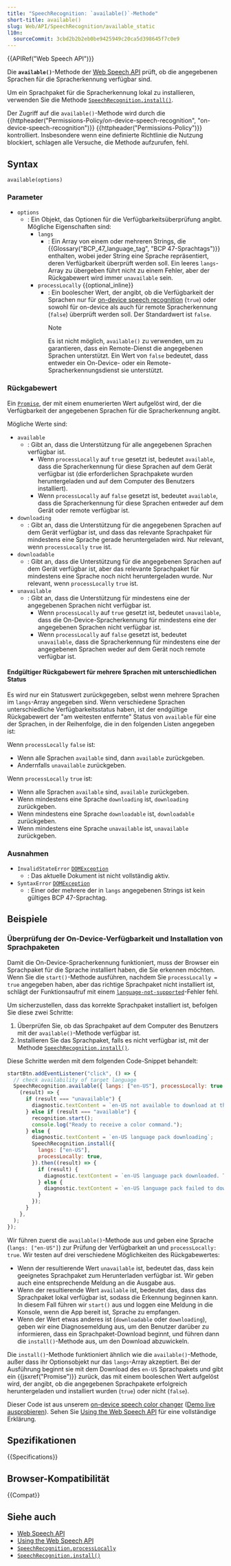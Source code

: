 ```yaml
---
title: "SpeechRecognition: `available()`-Methode"
short-title: available()
slug: Web/API/SpeechRecognition/available_static
l10n:
  sourceCommit: 3cbd2b2b2eb0be9425949c20ca5d398645f7c0e9
---
```


{{APIRef("Web Speech API")}}

Die **`available()`**-Methode der [Web Speech API](/de-DE/docs/Web/API/Web_Speech_API) prüft, ob die angegebenen Sprachen für die Spracherkennung verfügbar sind.

Um ein Sprachpaket für die Spracherkennung lokal zu installieren, verwenden Sie die Methode [`SpeechRecognition.install()`](/de-DE/docs/Web/API/SpeechRecognition/install_static).

Der Zugriff auf die `available()`-Methode wird durch die {{httpheader("Permissions-Policy/on-device-speech-recognition", "on-device-speech-recognition")}} {{httpheader("Permissions-Policy")}} kontrolliert. Insbesondere wenn eine definierte Richtlinie die Nutzung blockiert, schlagen alle Versuche, die Methode aufzurufen, fehl.

## Syntax

```js-nolint
available(options)
```

### Parameter

- `options`
  - : Ein Objekt, das Optionen für die Verfügbarkeitsüberprüfung angibt. Mögliche Eigenschaften sind:
    - `langs`
      - : Ein Array von einem oder mehreren Strings, die {{Glossary("BCP_47_language_tag", "BCP 47-Sprachtags")}} enthalten, wobei jeder String eine Sprache repräsentiert, deren Verfügbarkeit überprüft werden soll. Ein leeres `langs`-Array zu übergeben führt nicht zu einem Fehler, aber der Rückgabewert wird immer `unavailable` sein.
    - `processLocally` {{optional_inline}}
      - : Ein boolescher Wert, der angibt, ob die Verfügbarkeit der Sprachen nur für [on-device speech recognition](/de-DE/docs/Web/API/Web_Speech_API/Using_the_Web_Speech_API#on-device_speech_recognition) (`true`) oder sowohl für on-device als auch für remote Spracherkennung (`false`) überprüft werden soll. Der Standardwert ist `false`.
        > [!NOTE]
        > Es ist nicht möglich, `available()` zu verwenden, um zu garantieren, dass ein Remote-Dienst die angegebenen Sprachen unterstützt. Ein Wert von `false` bedeutet, dass entweder ein On-Device- oder ein Remote-Spracherkennungsdienst sie unterstützt.

### Rückgabewert

Ein [`Promise`](/de-DE/docs/Web/API/Promise), der mit einem enumerierten Wert aufgelöst wird, der die Verfügbarkeit der angegebenen Sprachen für die Spracherkennung angibt.

Mögliche Werte sind:

- `available`
  - : Gibt an, dass die Unterstützung für alle angegebenen Sprachen verfügbar ist.
    - Wenn `processLocally` auf `true` gesetzt ist, bedeutet `available`, dass die Spracherkennung für diese Sprachen auf dem Gerät verfügbar ist (die erforderlichen Sprachpakete wurden heruntergeladen und auf dem Computer des Benutzers installiert).
    - Wenn `processLocally` auf `false` gesetzt ist, bedeutet `available`, dass die Spracherkennung für diese Sprachen entweder auf dem Gerät oder remote verfügbar ist.
- `downloading`
  - : Gibt an, dass die Unterstützung für die angegebenen Sprachen auf dem Gerät verfügbar ist, und dass das relevante Sprachpaket für mindestens eine Sprache gerade heruntergeladen wird. Nur relevant, wenn `processLocally` `true` ist.
- `downloadable`
  - : Gibt an, dass die Unterstützung für die angegebenen Sprachen auf dem Gerät verfügbar ist, aber das relevante Sprachpaket für mindestens eine Sprache noch nicht heruntergeladen wurde. Nur relevant, wenn `processLocally` `true` ist.
- `unavailable`
  - : Gibt an, dass die Unterstützung für mindestens eine der angegebenen Sprachen nicht verfügbar ist.
    - Wenn `processLocally` auf `true` gesetzt ist, bedeutet `unavailable`, dass die On-Device-Spracherkennung für mindestens eine der angegebenen Sprachen nicht verfügbar ist.
    - Wenn `processLocally` auf `false` gesetzt ist, bedeutet `unavailable`, dass die Spracherkennung für mindestens eine der angegebenen Sprachen weder auf dem Gerät noch remote verfügbar ist.

#### Endgültiger Rückgabewert für mehrere Sprachen mit unterschiedlichen Status

Es wird nur ein Statuswert zurückgegeben, selbst wenn mehrere Sprachen im `langs`-Array angegeben sind. Wenn verschiedene Sprachen unterschiedliche Verfügbarkeitsstatus haben, ist der endgültige Rückgabewert der "am weitesten entfernte" Status von `available` für eine der Sprachen, in der Reihenfolge, die in den folgenden Listen angegeben ist:

Wenn `processLocally` `false` ist:

- Wenn alle Sprachen `available` sind, dann `available` zurückgeben.
- Andernfalls `unavailable` zurückgeben.

Wenn `processLocally` `true` ist:

- Wenn alle Sprachen `available` sind, `available` zurückgeben.
- Wenn mindestens eine Sprache `downloading` ist, `downloading` zurückgeben.
- Wenn mindestens eine Sprache `downloadable` ist, `downloadable` zurückgeben.
- Wenn mindestens eine Sprache `unavailable` ist, `unavailable` zurückgeben.

### Ausnahmen

- `InvalidStateError` [`DOMException`](/de-DE/docs/Web/API/DOMException)
  - : Das aktuelle Dokument ist nicht vollständig aktiv.
- `SyntaxError` [`DOMException`](/de-DE/docs/Web/API/DOMException)
  - : Einer oder mehrere der in `langs` angegebenen Strings ist kein gültiges BCP 47-Sprachtag.

## Beispiele

### Überprüfung der On-Device-Verfügbarkeit und Installation von Sprachpaketen

Damit die On-Device-Spracherkennung funktioniert, muss der Browser ein Sprachpaket für die Sprache installiert haben, die Sie erkennen möchten. Wenn Sie die `start()`-Methode ausführen, nachdem Sie `processLocally = true` angegeben haben, aber das richtige Sprachpaket nicht installiert ist, schlägt der Funktionsaufruf mit einem [`language-not-supported`](/de-DE/docs/Web/API/SpeechRecognitionErrorEvent/error#language-not-supported)-Fehler fehl.

Um sicherzustellen, dass das korrekte Sprachpaket installiert ist, befolgen Sie diese zwei Schritte:

1. Überprüfen Sie, ob das Sprachpaket auf dem Computer des Benutzers mit der `available()`-Methode verfügbar ist.
2. Installieren Sie das Sprachpaket, falls es nicht verfügbar ist, mit der Methode [`SpeechRecognition.install()`](/de-DE/docs/Web/API/SpeechRecognition/install_static).

Diese Schritte werden mit dem folgenden Code-Snippet behandelt:

```js
startBtn.addEventListener("click", () => {
  // check availability of target language
  SpeechRecognition.available({ langs: ["en-US"], processLocally: true }).then(
    (result) => {
      if (result === "unavailable") {
        diagnostic.textContent = `en-US not available to download at this time. Sorry!`;
      } else if (result === "available") {
        recognition.start();
        console.log("Ready to receive a color command.");
      } else {
        diagnostic.textContent = `en-US language pack downloading`;
        SpeechRecognition.install({
          langs: ["en-US"],
          processLocally: true,
        }).then((result) => {
          if (result) {
            diagnostic.textContent = `en-US language pack downloaded. Try again.`;
          } else {
            diagnostic.textContent = `en-US language pack failed to download. Try again later.`;
          }
        });
      }
    },
  );
});
```

Wir führen zuerst die `available()`-Methode aus und geben eine Sprache (`langs: ["en-US"]`) zur Prüfung der Verfügbarkeit an und `processLocally: true`. Wir testen auf drei verschiedene Möglichkeiten des Rückgabewertes:

- Wenn der resultierende Wert `unavailable` ist, bedeutet das, dass kein geeignetes Sprachpaket zum Herunterladen verfügbar ist. Wir geben auch eine entsprechende Meldung an die Ausgabe aus.
- Wenn der resultierende Wert `available` ist, bedeutet das, dass das Sprachpaket lokal verfügbar ist, sodass die Erkennung beginnen kann. In diesem Fall führen wir `start()` aus und loggen eine Meldung in die Konsole, wenn die App bereit ist, Sprache zu empfangen.
- Wenn der Wert etwas anderes ist (`downloadable` oder `downloading`), geben wir eine Diagnosemeldung aus, um den Benutzer darüber zu informieren, dass ein Sprachpaket-Download beginnt, und führen dann die `install()`-Methode aus, um den Download abzuwickeln.

Die `install()`-Methode funktioniert ähnlich wie die `available()`-Methode, außer dass ihr Optionsobjekt nur das `langs`-Array akzeptiert. Bei der Ausführung beginnt sie mit dem Download des `en-US` Sprachpakets und gibt ein {{jsxref("Promise")}} zurück, das mit einem booleschen Wert aufgelöst wird, der angibt, ob die angegebenen Sprachpakete erfolgreich heruntergeladen und installiert wurden (`true`) oder nicht (`false`).

Dieser Code ist aus unserem [on-device speech color changer](https://github.com/mdn/dom-examples/tree/main/web-speech-api/on-device-speech-color-changer) ([Demo live ausprobieren](https://mdn.github.io/dom-examples/web-speech-api/speech-color-changer/)). Sehen Sie [Using the Web Speech API](/de-DE/docs/Web/API/Web_Speech_API/Using_the_Web_Speech_API) für eine vollständige Erklärung.

## Spezifikationen

{{Specifications}}

## Browser-Kompatibilität

{{Compat}}

## Siehe auch

- [Web Speech API](/de-DE/docs/Web/API/Web_Speech_API)
- [Using the Web Speech API](/de-DE/docs/Web/API/Web_Speech_API/Using_the_Web_Speech_API)
- [`SpeechRecognition.processLocally`](/de-DE/docs/Web/API/SpeechRecognition/processLocally)
- [`SpeechRecognition.install()`](/de-DE/docs/Web/API/SpeechRecognition/install_static)
